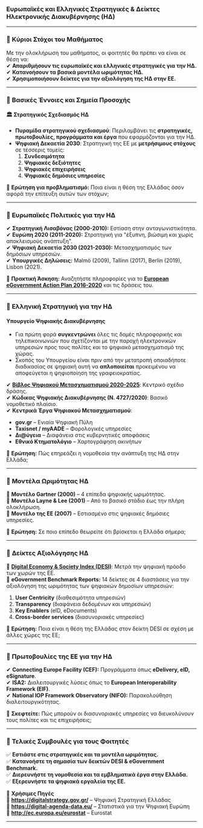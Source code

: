 ### Ευρωπαϊκές και Ελληνικές Στρατηγικές & Δείκτες Ηλεκτρονικής Διακυβέρνησης (ΗΔ)

---

### 🔹 **Κύριοι Στόχοι του Μαθήματος**  
Με την ολοκλήρωση του μαθήματος, οι φοιτητές θα πρέπει να είναι σε θέση να:  
✔ **Απαριθμήσουν τις ευρωπαϊκές και ελληνικές στρατηγικές για την ΗΔ.**  
✔ **Κατανοήσουν τα βασικά μοντέλα ωριμότητας ΗΔ.**  
✔ **Χρησιμοποιήσουν δείκτες για την αξιολόγηση της ΗΔ στην ΕΕ.**  

---

### 🔹 **Βασικές Έννοιες και Σημεία Προσοχής**  

#### 🏛 **Στρατηγικός Σχεδιασμός ΗΔ**  
- **Πυραμίδα στρατηγικού σχεδιασμού**: Περιλαμβάνει τις **στρατηγικές, πρωτοβουλίες, προγράμματα και έργα** που εφαρμόζονται για την ΗΔ.  
- **Ψηφιακή Δεκαετία 2030**: Στρατηγική της ΕΕ με **μετρήσιμους στόχους** σε τέσσερις τομείς:  
  1. **Συνδεσιμότητα**  
  2. **Ψηφιακές δεξιότητες**  
  3. **Ψηφιακές επιχειρήσεις**  
  4. **Ψηφιακές δημόσιες υπηρεσίες**  

📌 **Ερώτηση για προβληματισμό:** Ποια είναι η θέση της Ελλάδας όσον αφορά την επίτευξη αυτών των στόχων;  

---

### 🔹 **Ευρωπαϊκές Πολιτικές για την ΗΔ**  
✔ **Στρατηγική Λισαβόνας (2000-2010):** Εστίαση στην ανταγωνιστικότητα.  
✔ **Ευρώπη 2020 (2011-2020):** Στρατηγική για "έξυπνη, βιώσιμη και χωρίς αποκλεισμούς ανάπτυξη".  
✔ **Ψηφιακή Δεκαετία 2030 (2021-2030):** Μετασχηματισμός των δημόσιων υπηρεσιών.  
✔ **Υπουργικές Δηλώσεις:** Malmö (2009), Tallinn (2017), Berlin (2019), Lisbon (2021).  

📌 **Πρακτική Άσκηση:** Αναζητήστε πληροφορίες για το [**European eGovernment Action Plan 2016-2020**](https://wayback.archive-it.org/12090/*/https://ec.europa.eu/digital-single-market/en/european-egovernment-action-plan-2016-2020) και τις δράσεις του.  

---

### 🔹 **Ελληνική Στρατηγική για την ΗΔ**  

#### Υπουργείο Ψηφιακής Διακυβέρνησης

- Για πρώτη φορά **συγκεντρώνει** όλες τις δομές πληροφορικής και τηλεπικοινωνιών που σχετίζονται με την παροχή ηλεκτρονικών υπηρεσιών προς τους πολίτες και το ψηφιακό μετασχηματισμό της χώρας.   
- Σκοπός του Υπουργείου είναι πριν από την μετατροπή οποιαδήποτε διαδικασίας σε ψηφιακή αυτή να **απλοποιείται** προκειμένου να αποφεύγεται η ψηφιοποίηση της γραφειοκρατίας.   

✔ [**Βίβλος Ψηφιακού Μετασχηματισμού 2020-2025**](https://digitalstrategy.gov.gr/): Κεντρικό σχέδιο δράσης.  
✔ **Κώδικας Ψηφιακής Διακυβέρνησης (Ν. 4727/2020)**: Βασικό νομοθετικό πλαίσιο.  
✔ **Κεντρικά Έργα Ψηφιακού Μετασχηματισμού**:  
  - **gov.gr** – Ενιαία Ψηφιακή Πύλη  
  - **Taxisnet / myAADE** – Φορολογικές υπηρεσίες  
  - **Δι@ύγεια** – Διαφάνεια στις κυβερνητικές αποφάσεις  
  - **Εθνικό Κτηματολόγιο** – Χαρτογράφηση ακινήτων  

📌 **Ερώτηση:** Πώς επηρεάζει η νομοθεσία την ανάπτυξη της ΗΔ στην Ελλάδα;  

---

### 🔹 **Μοντέλα Ωριμότητας ΗΔ**  
📍 **Μοντέλο Gartner (2000)** – 4 επίπεδα ψηφιακής ωριμότητας.  
📍 **Μοντέλο Layne & Lee (2001)** – Από το βασικό στάδιο έως την πλήρη ολοκλήρωση.  
📍 **Μοντέλο της ΕΕ (2007)** – Εστιασμένο στις ψηφιακές δημόσιες υπηρεσίες.  

📌 **Ερώτηση:** Σε ποιο επίπεδο θεωρείτε ότι βρίσκεται η Ελλάδα σήμερα;  

---

### 🔹 **Δείκτες Αξιολόγησης ΗΔ**  
📍 [**Digital Economy & Society Index (DESI)**](https://digital-decade-desi.digital-strategy.ec.europa.eu/): Μετρά την ψηφιακή πρόοδο των χωρών της ΕΕ.  
📍 **eGovernment Benchmark Reports:** 14 δείκτες σε 4 διαστάσεις για την αξιολόγηση της ωριμότητας των ψηφιακών δημοσίων υπηρεσιών:  
   1. **User Centricity** (διαθεσιμότητα υπηρεσιών)  
   2. **Transparency** (διαφάνεια δεδομένων και υπηρεσιών)  
   3. **Key Enablers** (eID, eDocuments)  
   4. **Cross-border services** (διασυνοριακές υπηρεσίες)  

📌 **Ερώτηση:** Ποια είναι η θέση της Ελλάδας στον δείκτη DESI σε σχέση με άλλες χώρες της ΕΕ;  

---

### 🔹 **Πρωτοβουλίες της ΕΕ για την ΗΔ**  
✔ **Connecting Europe Facility (CEF):** Προγράμματα όπως **eDelivery, eID, eSignature**.  
✔ **ISA2:** Διαλειτουργικές λύσεις όπως το **European Interoperability Framework (EIF)**.  
✔ **National IOP Framework Observatory (NIFO):** Παρακολούθηση διαλειτουργικότητας.  

📌 **Σκεφτείτε:** Πώς μπορούν οι διασυνοριακές υπηρεσίες να διευκολύνουν τους πολίτες και τις επιχειρήσεις;  

---

### 📌 **Τελικές Συμβουλές για τους Φοιτητές**  
✅ **Εστιάστε στις στρατηγικές και τα μοντέλα ωριμότητας.**  
✅ **Κατανοήστε τη σημασία των δεικτών DESI & eGovernment Benchmark.**  
✅ **Διερευνήστε τη νομοθεσία και τα εμβληματικά έργα στην Ελλάδα.**  
✅ **Εξερευνήστε τα ψηφιακά εργαλεία της ΕΕ.**  

🔹 **Χρήσιμες Πηγές**  
🔗 **https://digitalstrategy.gov.gr/** – Ψηφιακή Στρατηγική Ελλάδας  
🔗 **https://digital-agenda-data.eu/** – Στατιστικά για την Ψηφιακή Ευρώπη  
🔗 **http://ec.europa.eu/eurostat** – Eurostat  

---
